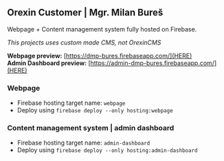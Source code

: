 ## Orexin Customer | Mgr. Milan Bureš

Webpage + Content management system fully hosted on Firebase.      
 
*This projects uses custom made CMS, not OrexinCMS*

__Webpage preview:__  [https://dmp-bures.firebaseapp.com/](HERE)  
__Admin Dashboard preview:__  [https://admin-dmp-bures.firebaseapp.com/](HERE)  
### Webpage
- Firebase hosting target name: `webpage`
- Deploy using `firebase deploy --only hosting:webpage`
### Content management system | admin dashboard
- Firebase hosting target name: `admin-dashboard`
- Deploy using `firebase deploy --only hosting:admin-dashboard` 
